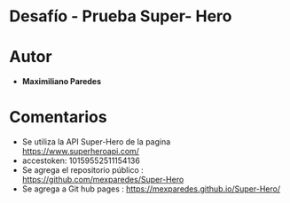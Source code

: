 # Desafío - Prueba Super- Hero

# Autor
* **Maximiliano Paredes**


# Comentarios

* Se utiliza la API Super-Hero de la pagina https://www.superheroapi.com/ 
* accestoken: 10159552511154136
* Se agrega el repositorio público : https://github.com/mexparedes/Super-Hero
* Se agrega a Git hub pages : https://mexparedes.github.io/Super-Hero/
